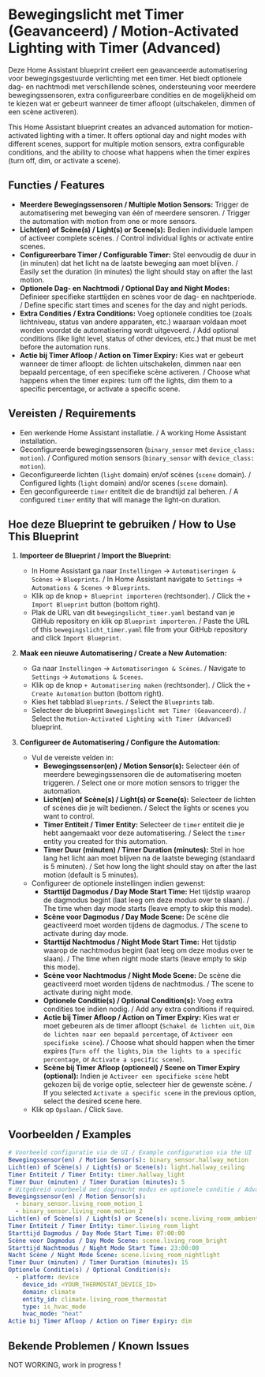 # Bewegingslicht met Timer (Geavanceerd) / Motion-Activated Lighting with Timer (Advanced)

Deze Home Assistant blueprint creëert een geavanceerde automatisering voor bewegingsgestuurde verlichting met een timer. Het biedt optionele dag- en nachtmodi met verschillende scènes, ondersteuning voor meerdere bewegingssensoren, extra configureerbare condities en de mogelijkheid om te kiezen wat er gebeurt wanneer de timer afloopt (uitschakelen, dimmen of een scène activeren).

This Home Assistant blueprint creates an advanced automation for motion-activated lighting with a timer. It offers optional day and night modes with different scenes, support for multiple motion sensors, extra configurable conditions, and the ability to choose what happens when the timer expires (turn off, dim, or activate a scene).

## Functies / Features

* **Meerdere Bewegingssensoren / Multiple Motion Sensors:** Trigger de automatisering met beweging van één of meerdere sensoren. / Trigger the automation with motion from one or more sensors.
* **Licht(en) of Scène(s) / Light(s) or Scene(s):** Bedien individuele lampen of activeer complete scènes. / Control individual lights or activate entire scenes.
* **Configureerbare Timer / Configurable Timer:** Stel eenvoudig de duur in (in minuten) dat het licht na de laatste beweging aan moet blijven. / Easily set the duration (in minutes) the light should stay on after the last motion.
* **Optionele Dag- en Nachtmodi / Optional Day and Night Modes:** Definieer specifieke starttijden en scènes voor de dag- en nachtperiode. / Define specific start times and scenes for the day and night periods.
* **Extra Condities / Extra Conditions:** Voeg optionele condities toe (zoals lichtniveau, status van andere apparaten, etc.) waaraan voldaan moet worden voordat de automatisering wordt uitgevoerd. / Add optional conditions (like light level, status of other devices, etc.) that must be met before the automation runs.
* **Actie bij Timer Afloop / Action on Timer Expiry:** Kies wat er gebeurt wanneer de timer afloopt: de lichten uitschakelen, dimmen naar een bepaald percentage, of een specifieke scène activeren. / Choose what happens when the timer expires: turn off the lights, dim them to a specific percentage, or activate a specific scene.

## Vereisten / Requirements

* Een werkende Home Assistant installatie. / A working Home Assistant installation.
* Geconfigureerde bewegingssensoren (`binary_sensor` met `device_class: motion`). / Configured motion sensors (`binary_sensor` with `device_class: motion`).
* Geconfigureerde lichten (`light` domain) en/of scènes (`scene` domain). / Configured lights (`light` domain) and/or scenes (`scene` domain).
* Een geconfigureerde `timer` entiteit die de brandtijd zal beheren. / A configured `timer` entity that will manage the light-on duration.

## Hoe deze Blueprint te gebruiken / How to Use This Blueprint

1.  **Importeer de Blueprint / Import the Blueprint:**
    * In Home Assistant ga naar `Instellingen` -> `Automatiseringen & Scènes` -> `Blueprints`. / In Home Assistant navigate to `Settings` -> `Automations & Scenes` -> `Blueprints`.
    * Klik op de knop `+ Blueprint importeren` (rechtsonder). / Click the `+ Import Blueprint` button (bottom right).
    * Plak de URL van dit `bewegingslicht_timer.yaml` bestand van je GitHub repository en klik op `Blueprint importeren`. / Paste the URL of this `bewegingslicht_timer.yaml` file from your GitHub repository and click `Import Blueprint`.

2.  **Maak een nieuwe Automatisering / Create a New Automation:**
    * Ga naar `Instellingen` -> `Automatiseringen & Scènes`. / Navigate to `Settings` -> `Automations & Scenes`.
    * Klik op de knop `+ Automatisering maken` (rechtsonder). / Click the `+ Create Automation` button (bottom right).
    * Kies het tabblad `Blueprints`. / Select the `Blueprints` tab.
    * Selecteer de blueprint `Bewegingslicht met Timer (Geavanceerd)`. / Select the `Motion-Activated Lighting with Timer (Advanced)` blueprint.

3.  **Configureer de Automatisering / Configure the Automation:**
    * Vul de vereiste velden in:
        * **Bewegingssensor(en) / Motion Sensor(s):** Selecteer één of meerdere bewegingssensoren die de automatisering moeten triggeren. / Select one or more motion sensors to trigger the automation.
        * **Licht(en) of Scène(s) / Light(s) or Scene(s):** Selecteer de lichten of scènes die je wilt bedienen. / Select the lights or scenes you want to control.
        * **Timer Entiteit / Timer Entity:** Selecteer de `timer` entiteit die je hebt aangemaakt voor deze automatisering. / Select the `timer` entity you created for this automation.
        * **Timer Duur (minuten) / Timer Duration (minutes):** Stel in hoe lang het licht aan moet blijven na de laatste beweging (standaard is 5 minuten). / Set how long the light should stay on after the last motion (default is 5 minutes).
    * Configureer de optionele instellingen indien gewenst:
        * **Starttijd Dagmodus / Day Mode Start Time:** Het tijdstip waarop de dagmodus begint (laat leeg om deze modus over te slaan). / The time when day mode starts (leave empty to skip this mode).
        * **Scène voor Dagmodus / Day Mode Scene:** De scène die geactiveerd moet worden tijdens de dagmodus. / The scene to activate during day mode.
        * **Starttijd Nachtmodus / Night Mode Start Time:** Het tijdstip waarop de nachtmodus begint (laat leeg om deze modus over te slaan). / The time when night mode starts (leave empty to skip this mode).
        * **Scène voor Nachtmodus / Night Mode Scene:** De scène die geactiveerd moet worden tijdens de nachtmodus. / The scene to activate during night mode.
        * **Optionele Conditie(s) / Optional Condition(s):** Voeg extra condities toe indien nodig. / Add any extra conditions if required.
        * **Actie bij Timer Afloop / Action on Timer Expiry:** Kies wat er moet gebeuren als de timer afloopt (`Schakel de lichten uit`, `Dim de lichten naar een bepaald percentage`, of `Activeer een specifieke scène`). / Choose what should happen when the timer expires (`Turn off the lights`, `Dim the lights to a specific percentage`, or `Activate a specific scene`).
        * **Scène bij Timer Afloop (optioneel) / Scene on Timer Expiry (optional):** Indien je `Activeer een specifieke scène` hebt gekozen bij de vorige optie, selecteer hier de gewenste scène. / If you selected `Activate a specific scene` in the previous option, select the desired scene here.
    * Klik op `Opslaan`. / Click `Save`.

## Voorbeelden / Examples
```yaml
# Voorbeeld configuratie via de UI / Example configuration via the UI
Bewegingssensor(en) / Motion Sensor(s): binary_sensor.hallway_motion
Licht(en) of Scène(s) / Light(s) or Scene(s): light.hallway_ceiling
Timer Entiteit / Timer Entity: timer.hallway_light
Timer Duur (minuten) / Timer Duration (minutes): 5
# Uitgebreid voorbeeld met dag/nacht modus en optionele conditie / Advanced example with day/night mode and optional condition
Bewegingssensor(en) / Motion Sensor(s):
  - binary_sensor.living_room_motion_1
  - binary_sensor.living_room_motion_2
Licht(en) of Scène(s) / Light(s) or Scene(s): scene.living_room_ambient
Timer Entiteit / Timer Entity: timer.living_room_light
Starttijd Dagmodus / Day Mode Start Time: 07:00:00
Scène voor Dagmodus / Day Mode Scene: scene.living_room_bright
Starttijd Nachtmodus / Night Mode Start Time: 23:00:00
Nacht Scène / Night Mode Scene: scene.living_room_nightlight
Timer Duur (minuten) / Timer Duration (minutes): 15
Optionele Conditie(s) / Optional Condition(s):
  - platform: device
    device_id: <YOUR_THERMOSTAT_DEVICE_ID>
    domain: climate
    entity_id: climate.living_room_thermostat
    type: is_hvac_mode
    hvac_mode: "heat"
Actie bij Timer Afloop / Action on Timer Expiry: dim
```

## Bekende Problemen / Known Issues
NOT WORKING, work in progress !

